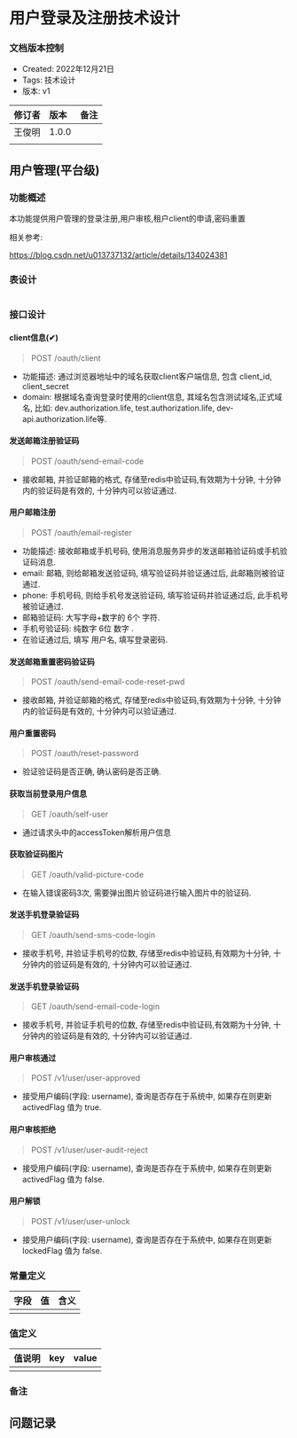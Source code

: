 # 用户登录及注册技术设计

### 文档版本控制

- Created: 2022年12月21日
- Tags: 技术设计
- 版本: v1

| 修订者 | 版本    | 备注 |
|-----|:------|:---|
| 王俊明 | 1.0.0 |    |
|     |       |    |

## 用户管理(平台级)

### 功能概述

本功能提供用户管理的登录注册,用户审核,租户client的申请,密码重置

相关参考:

https://blog.csdn.net/u013737132/article/details/134024381

### 表设计

```sql

```

### 接口设计

#### client信息(✔)

> POST /oauth/client

- 功能描述: 通过浏览器地址中的域名获取client客户端信息, 包含 client_id, client_secret
- domain: 根据域名查询登录时使用的client信息, 其域名包含测试域名,正式域名, 比如: dev.authorization.life,
  test.authorization.life, dev-api.authorization.life等.

#### 发送邮箱注册验证码

> POST /oauth/send-email-code

- 接收邮箱, 并验证邮箱的格式, 存储至redis中验证码,有效期为十分钟, 十分钟内的验证码是有效的, 十分钟内可以验证通过.

#### 用户邮箱注册

> POST /oauth/email-register

- 功能描述: 接收邮箱或手机号码, 使用消息服务异步的发送邮箱验证码或手机验证码消息.
- email: 邮箱, 则给邮箱发送验证码, 填写验证码并验证通过后, 此邮箱则被验证通过.
- phone: 手机号码, 则给手机号发送验证码, 填写验证码并验证通过后, 此手机号被验证通过.
- 邮箱验证码: 大写字母+数字的 6个 字符.
- 手机号验证码: 纯数字 6位 数字 .
- 在验证通过后, 填写 用户名, 填写登录密码.

#### 发送邮箱重置密码验证码

> POST /oauth/send-email-code-reset-pwd

- 接收邮箱, 并验证邮箱的格式, 存储至redis中验证码,有效期为十分钟, 十分钟内的验证码是有效的, 十分钟内可以验证通过.

#### 用户重置密码

> POST /oauth/reset-password

- 验证验证码是否正确, 确认密码是否正确.

#### 获取当前登录用户信息

> GET /oauth/self-user

- 通过请求头中的accessToken解析用户信息

#### 获取验证码图片

> GET /oauth/valid-picture-code

- 在输入错误密码3次, 需要弹出图片验证码进行输入图片中的验证码.

#### 发送手机登录验证码

> GET /oauth/send-sms-code-login

- 接收手机号, 并验证手机号的位数, 存储至redis中验证码,有效期为十分钟, 十分钟内的验证码是有效的, 十分钟内可以验证通过.

#### 发送手机登录验证码

> GET /oauth/send-email-code-login

- 接收手机号, 并验证手机号的位数, 存储至redis中验证码,有效期为十分钟, 十分钟内的验证码是有效的, 十分钟内可以验证通过.

#### 用户审核通过

> POST /v1/user/user-approved

- 接受用户编码(字段: username), 查询是否存在于系统中, 如果存在则更新 activedFlag 值为 true.

#### 用户审核拒绝

> POST /v1/user/user-audit-reject

- 接受用户编码(字段: username), 查询是否存在于系统中, 如果存在则更新 activedFlag 值为 false.

#### 用户解锁

> POST /v1/user/user-unlock

- 接受用户编码(字段: username), 查询是否存在于系统中, 如果存在则更新 lockedFlag 值为 false.

### 常量定义

| 字段 | 值 | 含义 |
|----|:--|:---|
|    |   |    |

### 值定义

| 值说明 | key | value |
|-----|:----|:------|
|     |     |       |

### 备注

## 问题记录
